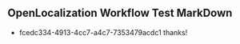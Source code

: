 ## OpenLocalization Workflow Test MarkDown
* fcedc334-4913-4cc7-a4c7-7353479acdc1 thanks!

<!--HONumber=Jul16_HO4-->


